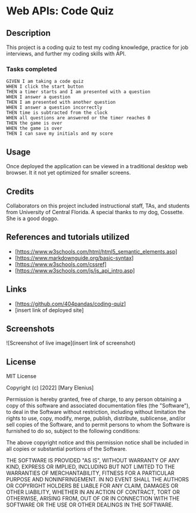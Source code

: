 # Web APIs: Code Quiz
## Description

This project is a coding quiz to test my coding knowledge, practice for job interviews, and further my coding skills with API.

### Tasks completed

```
GIVEN I am taking a code quiz
WHEN I click the start button
THEN a timer starts and I am presented with a question
WHEN I answer a question
THEN I am presented with another question
WHEN I answer a question incorrectly
THEN time is subtracted from the clock
WHEN all questions are answered or the timer reaches 0
THEN the game is over
WHEN the game is over
THEN I can save my initials and my score
```
## Usage

Once deployed the application can be viewed in a traditional desktop web browser.  It it not yet optimized for smaller screens.

## Credits
Collaborators on this project included instructional staff, TAs, and students from University of Central Florida. 
A special thanks to my dog, Cossette. She is a good doggo.

## References and tutorials utilized
* [https://www.w3schools.com/html/html5_semantic_elements.asp]
* [https://www.markdownguide.org/basic-syntax]
* [https://www.w3schools.com/cssref]
* [https://www.w3schools.com/js/js_api_intro.asp]

## Links
* [https://github.com/404pandas/coding-quiz]
* [insert link of deployed site]

## Screenshots
![Screenshot of live image](insert link of screenshot)

## License

MIT License

Copyright (c) [2022] [Mary Elenius]

Permission is hereby granted, free of charge, to any person obtaining a copy
of this software and associated documentation files (the "Software"), to deal
in the Software without restriction, including without limitation the rights
to use, copy, modify, merge, publish, distribute, sublicense, and/or sell
copies of the Software, and to permit persons to whom the Software is
furnished to do so, subject to the following conditions:

The above copyright notice and this permission notice shall be included in all
copies or substantial portions of the Software.

THE SOFTWARE IS PROVIDED "AS IS", WITHOUT WARRANTY OF ANY KIND, EXPRESS OR
IMPLIED, INCLUDING BUT NOT LIMITED TO THE WARRANTIES OF MERCHANTABILITY,
FITNESS FOR A PARTICULAR PURPOSE AND NONINFRINGEMENT. IN NO EVENT SHALL THE
AUTHORS OR COPYRIGHT HOLDERS BE LIABLE FOR ANY CLAIM, DAMAGES OR OTHER
LIABILITY, WHETHER IN AN ACTION OF CONTRACT, TORT OR OTHERWISE, ARISING FROM,
OUT OF OR IN CONNECTION WITH THE SOFTWARE OR THE USE OR OTHER DEALINGS IN THE
SOFTWARE.